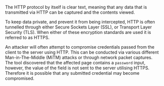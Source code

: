 The HTTP protocol by itself is clear text, meaning that any data that
is transmitted via HTTP can be captured and the contents viewed.

To
keep data private, and prevent it from being intercepted, HTTP is
often tunnelled through either Secure Sockets Layer (SSL), or
Transport Layer Security (TLS). When either of these encryption
standards are used it is referred to as HTTPS.

An attacker will
often attempt to compromise credentials passed from the client to the
server using HTTP. This can be conducted via various different
Man-in-The-Middle (MiTM) attacks or through network packet captures.
The tool discovered that the affected page contains a `password` input,
however, the value of the field is not sent to the server utilising
HTTPS. Therefore it is possible that any submitted credential may
become compromised.